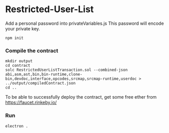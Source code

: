 # Restricted-User-List

Add a personal password into privateVariables.js This password will encode your private key.

```
npm init
```
### Compile the contract
```
mkdir output
cd contract
solc RestrictedUserListTransaction.sol --combined-json abi,asm,ast,bin,bin-runtime,clone-bin,devdoc,interface,opcodes,srcmap,srcmap-runtime,userdoc > ../output/compiledContract.json
cd ..
```

To be able to successfully deploy the contract, get some free ether from https://faucet.rinkeby.io/

### Run
```
electron .
```

